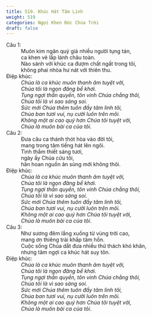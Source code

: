 ```yaml
---
title: 519. Khúc Hát Tâm Linh
weight: 519
categories: Ngợi Khen Đức Chúa Trời
draft: false
---
```

<dl><dt>Câu 1:</dt><dd data-verse="1">Muôn kim ngân quý giá nhiều người tụng tán, <br/>ca khen vẻ lấp lánh châu toàn. <br/>Nào sánh với khúc ca đượm chất ngất trong tôi, <br/>không phai nhòa hư nát với thiên thu. </dd><dt>Điệp khúc:</dt><dd data-chorus="1"><em>Chúa là ca khúc muôn thanh âm tuyệt vời, <br/>Chúa tôi là ngọn đăng bể khơi. <br/>Tụng ngợi thần quyền, tôn vinh Chúa chẳng thôi, <br/>Chúa tôi là vì sao sáng soi. <br/>Sức mới Chúa thêm tuôn đầy tâm linh tôi, <br/>Chúa ban tươi vui, nụ cười luôn trên môi. <br/>Không một ai cao quý hơn Chúa tôi tuyệt vời, <br/>Chúa là muôn bài ca của tôi. </em></dd><dt>Câu 2:</dt><dd data-verse="2">Ðưa câu ca thánh thót hòa vào đời tôi, <br/>mang trong tâm tiếng hát lên ngôi. <br/>Tình thắm thiết sáng tươi, <br/>ngày ấy Chúa cứu tôi, <br/>hân hoan nguồn ân sủng mới không thôi. </dd><dt>Điệp khúc:</dt><dd data-chorus="1"><em>Chúa là ca khúc muôn thanh âm tuyệt vời, <br/>Chúa tôi là ngọn đăng bể khơi. <br/>Tụng ngợi thần quyền, tôn vinh Chúa chẳng thôi, <br/>Chúa tôi là vì sao sáng soi. <br/>Sức mới Chúa thêm tuôn đầy tâm linh tôi, <br/>Chúa ban tươi vui, nụ cười luôn trên môi. <br/>Không một ai cao quý hơn Chúa tôi tuyệt vời, <br/>Chúa là muôn bài ca của tôi. </em></dd><dt>Câu 3:</dt><dd data-verse="3">Như sương đêm lắng xuống từ vùng trời cao, <br/>mang ơn thiêng trải khắp tâm hồn. <br/>Cuộc sống Chúa dắt đưa nhiều thử thách khó khăn, <br/>nhưng tâm ngợi ca khúc hát suy tôn. </dd><dt>Điệp khúc:</dt><dd data-chorus="1"><em>Chúa là ca khúc muôn thanh âm tuyệt vời, <br/>Chúa tôi là ngọn đăng bể khơi. <br/>Tụng ngợi thần quyền, tôn vinh Chúa chẳng thôi, <br/>Chúa tôi là vì sao sáng soi. <br/>Sức mới Chúa thêm tuôn đầy tâm linh tôi, <br/>Chúa ban tươi vui, nụ cười luôn trên môi. <br/>Không một ai cao quý hơn Chúa tôi tuyệt vời, <br/>Chúa là muôn bài ca của tôi. </em></dd></dl>